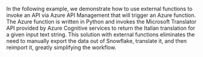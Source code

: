 In the following example, we demonstrate how to use external functions to invoke an API via Azure API Management that will trigger an Azure function. The Azure function is written in Python and invokes the Microsoft Translator API provided by Azure Cognitive services to return the Italian translation for a given input text string. This solution with external functions eliminates the need to manually export the data out of Snowflake, translate it, and then reimport it, greatly simplifying the workflow.

